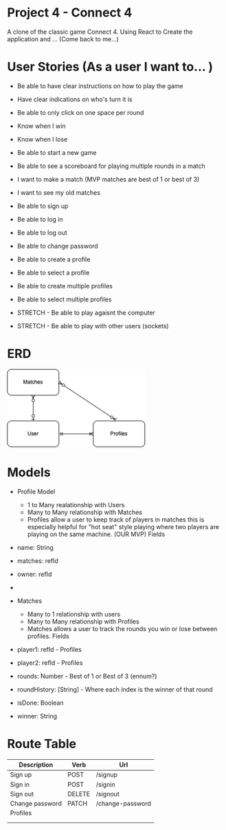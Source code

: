 # Project 4 - Connect 4 

A clone of the classic game Connect 4. Using React to Create the application and ... (Come back to me...)

# User Stories (As a user I want to... )

- Be able to have clear instructions on how to play the game
    
- Have clear indications on who's turn it is

- Be able to only click on one space per round

- Know when I win

- Know when I lose

- Be able to start a new game

- Be able to see a scoreboard for playing multiple rounds in a match

- I want to make a match (MVP matches are best of 1 or best of 3)

- I want to see my old matches

- Be able to sign up 

- Be able to log in

- Be able to log out 

- Be able to change password

- Be able to create a profile

- Be able to select a profile

- Be able to create multiple profiles

- Be able to select multiple profiles 

- STRETCH - Be able to play agaisnt the computer

- STRETCH - Be able to play with other users (sockets)

# ERD 

<img src="./photos/connect4-ERD.png">

# Models

- Profile Model
    - 1 to Many realationship with Users
    - Many to Many relationship with Matches
    - Profiles allow a user to keep track of players in matches this is especially helpful for "hot seat" style playing where two players are playing on the same machine. (OUR MVP)
Fields 
- name: String
- matches: refId
- owner: refId
- 

- Matches 
    - Many to 1 relationship with users
    - Many to Many relationship with Profiles
    - Matches allows a user to track the rounds you win or lose between profiles.
Fields 
- player1: refId - Profiles
- player2: refId - Profiles
- rounds: Number - Best of 1 or Best of 3 (ennum?)
- roundHistory: [String] - Where each index is the winner of that round
- isDone: Boolean 
- winner: String

# Route Table 

| Description | Verb | Url |
| ----- | ------ | ------ | 
| Sign up | POST | /signup |
| Sign in | POST | /signin |
| Sign out | DELETE | /signout |
| Change password | PATCH | /change-password |
| Profiles
 |  |  |
|  |  |  |
